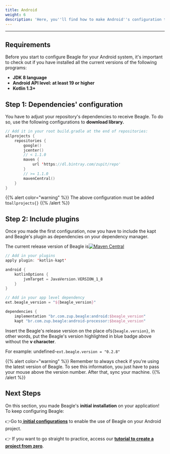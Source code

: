 ```yaml
---
title: Android
weight: 6
description: 'Here, you''ll find how to make Android''s configuration to install Beagle.'
---
```


---

## Requirements

Before you start to configure Beagle for your Android system, it's important to check out if you have installed all the current versions of the following programs:  ‌

* **JDK 8 language**
* **Android API level: at least 19 or higher**
* **Kotlin 1.3+** 

## **Step 1: Dependencies' configuration** 

You have to adjust your repository's dependencies to receive Beagle. To do so, use the following configurations to **download library.** 


```kotlin
// Add it in your root build.gradle at the end of repositories:
allprojects {
    repositories {
        google()
        jcenter()
        // < 1.1.0
        maven {
            url 'https://dl.bintray.com/zupit/repo'
        }
        // >= 1.1.0
        mavenCentral()
    }
}
```


{{% alert color="warning" %}}
The above configuration must be added to`allprojects{}`
{{% /alert %}}

## **Step 2: Include plugins**

Once you made the first configuration, now you have to include the kapt and Beagle's plugin as dependencies on your dependency manager. 

The current release version of Beagle is[![Maven Central](https://img.shields.io/maven-central/v/br.com.zup.beagle/android)](https://mvnrepository.com/artifact/br.com.zup.beagle/android)




```kotlin
// Add in your plugins
apply plugin: 'kotlin-kapt'​

android {
    kotlinOptions {
        jvmTarget = JavaVersion.VERSION_1_8
    }
}

// Add in your app level dependency
ext.beagle_version = "${beagle_version}" 

dependencies {    
    implementation "br.com.zup.beagle:android:$beagle_version"    
    kapt "br.com.zup.beagle:android-processor:$beagle_version"
```


Insert the Beagle's release version on the place of`${beagle.version}`, in other words, put the Beagle's version highlighted in blue badge above without the **v character**.

For example: undefined-`ext.beagle.version = "0.2.8"`

{{% alert color="warning" %}}
Remember to always check if you're using the latest version of Beagle. To see this information, you just have to pass your mouse above the version number. After that, sync your machine.
{{% /alert %}}

## Next Steps 

On this section, you made Beagle's **initial installation** on your application!  
To keep configuring Beagle:

👉Go to[ **initial configurations**](../using-beagle/android) to enable the use of Beagle on your Android project.

👉 If you want to go straight to practice, access our [**tutorial to create a project from zero**](../../new-project/case-android/).
